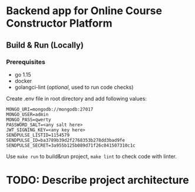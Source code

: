 # Backend app for Online Course Constructor Platform

## Build & Run (Locally)
### Prerequisites
- go 1.15
- docker
- golangci-lint (<i>optional</i>, used to run code checks)

Create .env file in root directory and add following values:
```dotenv
MONGO_URI=mongodb://mongodb:27017
MONGO_USER=admin
MONGO_PASS=qwerty
PASSWORD_SALT=<any salt here>
JWT_SIGNING_KEY=<any key here>
SENDPULSE_LISTID=1154579
SENDPULSE_ID=ba3789b39d2f2768353b278dd3bad9fe
SENDPULSE_SECRET=3a955b125b089d71f26c041507310c1c
```

Use `make run` to build&run project, `make lint` to check code with linter.

# TODO: Describe project architecture